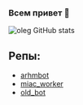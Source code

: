 ### Всем привет 👋


![oleg GitHub stats](https://github-readme-stats.vercel.app/api?username=oleg-medovikov)


## Репы: 

* [arhmbot](https://github.com/oleg-medovikov/arhmbot)
* [miac_worker](https://github.com/oleg-medovikov/miac_worker)
* [old_bot](https://github.com/oleg-medovikov/telegram_bot/tree/master/lin)

<!--
**oleg-medovikov/oleg-medovikov** is a ✨ _special_ ✨ repository because its `README.md` (this file) appears on your GitHub profile.

Here are some ideas to get you started:

- 🔭 I’m currently working on ...
- 🌱 I’m currently learning ...
- 👯 I’m looking to collaborate on ...
- 🤔 I’m looking for help with ...
- 💬 Ask me about ...
- 📫 How to reach me: ...
- 😄 Pronouns: ...
- ⚡ Fun fact: ...
-->

